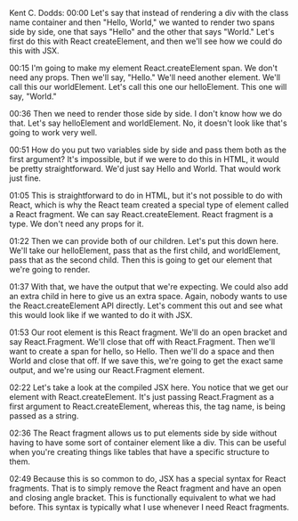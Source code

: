 Kent C. Dodds: 00:00 Let's say that instead of rendering a div with the class name container and then "Hello, World," we wanted to render two spans side by side, one that says "Hello" and the other that says "World." Let's first do this with React createElement, and then we'll see how we could do this with JSX.

00:15 I'm going to make my element React.createElement span. We don't need any props. Then we'll say, "Hello." We'll need another element. We'll call this our worldElement. Let's call this one our helloElement. This one will say, "World."

00:36 Then we need to render those side by side. I don't know how we do that. Let's say helloElement and worldElement. No, it doesn't look like that's going to work very well.

00:51 How do you put two variables side by side and pass them both as the first argument? It's impossible, but if we were to do this in HTML, it would be pretty straightforward. We'd just say Hello and World. That would work just fine.

01:05 This is straightforward to do in HTML, but it's not possible to do with React, which is why the React team created a special type of element called a React fragment. We can say React.createElement. React fragment is a type. We don't need any props for it.

01:22 Then we can provide both of our children. Let's put this down here. We'll take our helloElement, pass that as the first child, and worldElement, pass that as the second child. Then this is going to get our element that we're going to render.

01:37 With that, we have the output that we're expecting. We could also add an extra child in here to give us an extra space. Again, nobody wants to use the React.createElement API directly. Let's comment this out and see what this would look like if we wanted to do it with JSX.

01:53 Our root element is this React fragment. We'll do an open bracket and say React.Fragment. We'll close that off with React.Fragment. Then we'll want to create a span for hello, so Hello. Then we'll do a space and then World and close that off. If we save this, we're going to get the exact same output, and we're using our React.Fragment element.

02:22 Let's take a look at the compiled JSX here. You notice that we get our element with React.createElement. It's just passing React.Fragment as a first argument to React.createElement, whereas this, the tag name, is being passed as a string.

02:36 The React fragment allows us to put elements side by side without having to have some sort of container element like a div. This can be useful when you're creating things like tables that have a specific structure to them.

02:49 Because this is so common to do, JSX has a special syntax for React fragments. That is to simply remove the React fragment and have an open and closing angle bracket. This is functionally equivalent to what we had before. This syntax is typically what I use whenever I need React fragments.


